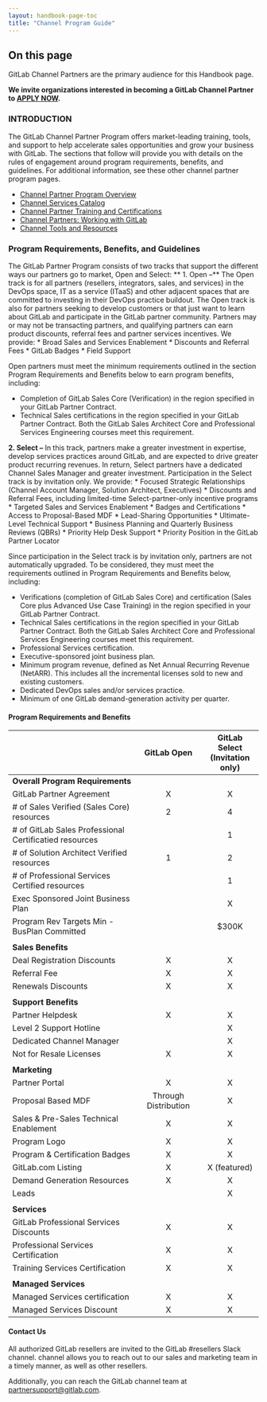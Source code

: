 ```yaml
---
layout: handbook-page-toc
title: "Channel Program Guide"
---
```


## On this page
GitLab Channel Partners are the primary audience for this Handbook page.

**We invite organizations interested in becoming a GitLab Channel Partner to [APPLY NOW](https://partners.gitlab.com/English/register_email.aspx).**

### INTRODUCTION

The GitLab Channel Partner Program offers market-leading training, tools, and support to help accelerate sales opportunities and grow your business with GitLab. The sections that follow will provide you with details on the rules of engagement around program requirements, benefits, and guidelines. For additional information, see these other channel partner program pages. 
* [Channel Partner Program Overview](https://about.gitlab.com/handbook/resellers/)
* [Channel Services Catalog](/handbook/resellers/services/services-catalog/)
* [Channel Partner Training and Certifications](/handbook/resellers/training/)
* [Channel Partners: Working with GitLab](https://about.gitlab.com/handbook/resellers/channel-working-with-GitLab)
* [Channel Tools and Resources](https://about.gitlab.com/handbook/resellers/channel-tools-resources)

### Program Requirements, Benefits, and Guidelines

The GitLab Partner Program consists of two tracks that support the different ways our partners go to market, Open and Select:
** 1. Open –** The Open track is for all partners (resellers, integrators, sales, and services) in the DevOps space, IT as a service (ITaaS) and other adjacent spaces that are committed to investing in their DevOps practice buildout. The Open track is also for partners seeking to develop customers or that just want to learn about GitLab and participate in the GitLab partner community. Partners may or may not be transacting partners, and qualifying partners can earn product discounts, referral fees and partner services incentives. We provide:
    * Broad Sales and Services Enablement
    * Discounts and Referral Fees
    * GitLab Badges
    * Field Support

Open partners must meet the minimum requirements outlined in the section Program Requirements and Benefits below to earn program benefits, including:
* Completion of GitLab Sales Core (Verification) in the region specified in your GitLab Partner Contract.
* Technical Sales certifications in the region specified in your GitLab Partner Contract. Both the GitLab Sales Architect Core and Professional Services Engineering courses meet this requirement.

**2. Select –** In this track, partners make a greater investment in expertise, develop services practices around GitLab, and are expected to drive greater product recurring revenues. In return, Select partners have a dedicated Channel Sales Manager and greater investment. Participation in the Select track is by invitation only. We provide:
    * Focused Strategic Relationships (Channel Account Manager, Solution Architect, Executives)
    * Discounts and Referral Fees, including limited-time Select-partner-only incentive programs
    * Targeted Sales and Services Enablement
    * Badges and Certifications
    * Access to Proposal-Based MDF
    * Lead-Sharing Opportunities
    * Ultimate-Level Technical Support
    * Business Planning and Quarterly Business Reviews (QBRs)
    * Priority Help Desk Support
    * Priority Position in the GitLab Partner Locator

Since participation in the Select track is by invitation only, partners are not automatically upgraded. To be considered, they must meet the requirements outlined in Program Requirements and Benefits below, including:
* Verifications (completion of GitLab Sales Core) and certification (Sales Core plus Advanced Use Case Training) in the region specified in your GitLab Partner Contract.
* Technical Sales certifications in the region specified in your GitLab Partner Contract. Both the GitLab Sales Architect Core and Professional Services Engineering courses meet this requirement.
* Professional Services certification.
* Executive-sponsored joint business plan.
* Minimum program revenue, defined as Net Annual Recurring Revenue (NetARR). This includes all the incremental licenses sold to new and existing customers.
* Dedicated DevOps sales and/or services practice.
* Minimum of one GitLab demand-generation activity per quarter.

#### Program Requirements and Benefits

|   |**GitLab Open** | **GitLab Select** <br> **(Invitation only)** |
|------------------|:---------------------------:|:---:|
| **Overall Program Requirements** |  |  |
| GitLab Partner Agreement | X | X |
| # of Sales Verified (Sales Core) resources | 2 | 4 |
| # of GitLab Sales Professional Certificatied resources |   | 1 |
| # of Solution Architect Verified resources | 1 | 2 |
| # of Professional Services Certified resources |   | 1 |
| Exec Sponsored Joint Business Plan |  | X |
| Program Rev Targets Min - BusPlan Committed |  | $300K |
|  |  |  |
| **Sales Benefits** |  |  |
| Deal Registration Discounts | X | X |
| Referral Fee | X | X |
| Renewals Discounts | X | X |
|  |  |  |
| **Support Benefits** |  |  |
| Partner Helpdesk | X | X |
| Level 2 Support Hotline |  | X |
| Dedicated Channel Manager |  | X |
| Not for Resale Licenses | X | X |
|  |  |  |
| **Marketing** |  |  |
| Partner Portal | X | X |
| Proposal Based MDF | Through Distribution | X |
| Sales & Pre-Sales Technical Enablement | X | X |
| Program Logo | X | X |
| Program & Certification Badges | X | X |
| GitLab.com Listing | X | X (featured) |
| Demand Generation Resources | X | X |
| Leads |  | X |
|  |  |  |
| **Services** |  |  |
| GitLab Professional Services Discounts | X | X |
| Professional Services Certification | X | X |
| Training Services Certification | X | X |
|  |  |  |
| **Managed Services** |  |  |
| Managed Services certification | X | X |
| Managed Services Discount | X | X |


#### Contact Us

All authorized GitLab resellers are invited to the GitLab #resellers Slack channel. channel allows you to reach out to our sales and marketing team in a timely manner, as well as other resellers.

Additionally, you can reach the GitLab channel team at partnersupport@gitlab.com. 
